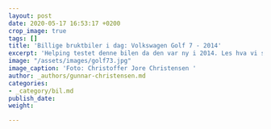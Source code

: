 ```yaml
---
layout: post
date: 2020-05-17 16:53:17 +0200
crop_image: true
tags: []
title: 'Billige bruktbiler i dag: Volkswagen Golf 7 - 2014'
excerpt: 'Helping testet denne bilen da den var ny i 2014. Les hva vi skrev den gang. '
image: "/assets/images/golf73.jpg"
image_caption: 'Foto: Christoffer Jore Christensen '
author: _authors/gunnar-christensen.md
categories:
- _category/bil.md
publish_date: 
weight: 

---
```

